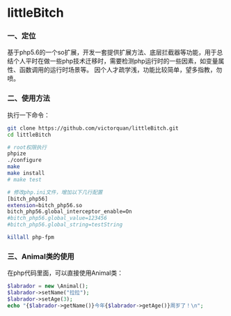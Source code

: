# littleBitch

### 一、定位
基于php5.6的一个so扩展，开发一套提供扩展方法、底层拦截器等功能，用于总结个人平时在做一些php技术迁移时，需要检测php运行时的一些因素，如变量属性、函数调用的运行时场景等。
因个人才疏学浅，功能比较简单，望多指教，勿喷。

### 二、使用方法
执行一下命令：
```bash
git clone https://github.com/victorquan/littleBitch.git
cd littleBitch

# root权限执行
phpize
./configure
make
make install
# make test

# 修改php.ini文件，增加以下几行配置
[bitch_php56]
extension=bitch_php56.so
bitch_php56.global_interceptor_enable=On
#bitch_php56.global_value=123456
#bitch_php56.global_string=testString

killall php-fpm
```


### 三、Animal类的使用
在php代码里面，可以直接使用Animal类：
```php
$labrador = new \Animal();
$labrador->setName("拉拉");
$labrador->setAge(3);
echo "{$labrador->getName()}今年{$labrador->getAge()}周岁了！\n";
```

